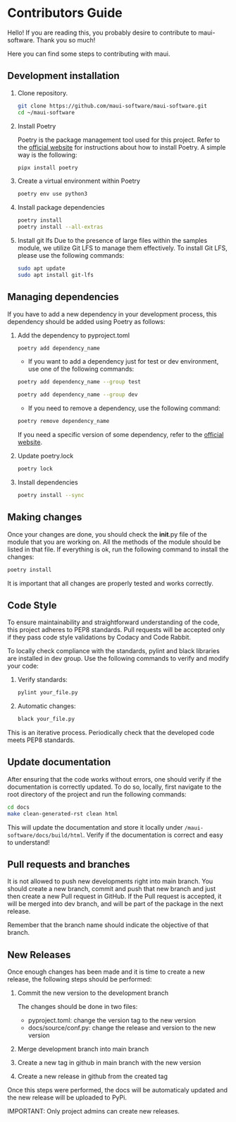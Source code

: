 # Contributors Guide
Hello! If you are reading this, you probably desire to
contribute to maui-software. Thank you so much!

Here you can find some steps to contributing with maui.


## Development installation

1. Clone repository.

	```bash
	git clone https://github.com/maui-software/maui-software.git
	cd ~/maui-software
	```

2. Install Poetry

	Poetry is the package management tool used for this project. 
	Refer to the 
	[official website](https://python-poetry.org/docs/#installing-with-pipx) 
	for instructions about how to install Poetry.
	A simple way is the following:

	```bash
	pipx install poetry
	```

3. Create a virtual environment within Poetry

	```bash
	poetry env use python3
	```

4. Install package dependencies

	```bash
	poetry install
	poetry install --all-extras
	```

5. Install git lfs
	Due to the presence of large files within the samples module, we utilize
	Git LFS to manage them effectively. To install Git LFS, please use the
	following commands:


	```bash
	sudo apt update
	sudo apt install git-lfs
	```


## Managing dependencies

If you have to add a new dependency in your development process,
 this dependency should be added using Poetry as follows:

1. Add the dependency to pyproject.toml

	```bash
	poetry add dependency_name
	```

	* If you want to add a dependency just for test or dev environment, use one of the following commands:

	```bash
	poetry add dependency_name --group test
	```

	```bash
	poetry add dependency_name --group dev
	```

	* If you need to remove a dependency, use the following command:

	```bash
	poetry remove dependency_name
	```

	If you need a specific version of some dependency, refer to the [official website](https://python-poetry.org/docs/managing-dependencies/).

2. Update poetry.lock

	```bash
	poetry lock
	```

3. Install dependencies

	```bash
	poetry install --sync
	```

## Making changes

Once your changes are done, you should check the __init__.py
file of the module that you are working on. 
All the methods of the module should be listed in that file. 
If everything is ok, run the following command to install the changes:

```bash
poetry install
```

It is important that all changes are properly tested and works correctly.


## Code Style

To ensure maintainability and straightforward understanding of the code,
this project adheres to PEP8 standards. Pull requests will be accepted
only if they pass code style validations by Codacy and Code Rabbit.

To locally check compliance with the standards, pylint and black libraries
are installed in dev group. Use the following commands to verify and modify
your code:

1. Verify standards:
	
	```bash
	pylint your_file.py
	```
2. Automatic changes:

	```bash
	black your_file.py
	```

This is an iterative process. Periodically check that the developed code
meets PEP8 standards.

## Update documentation

After ensuring that the code works without errors, one should verify if 
the documentation is correctly updated. To do so, locally, 
first navigate to the root directory of the project and run the 
following commands:

```bash
cd docs
make clean-generated-rst clean html
```

This will update the documentation and store it locally under 
`/maui-software/docs/build/html`. 
Verify if the documentation is correct and easy to understand!

## Pull requests and branches

It is not allowed to push new developments right into main branch. 
You should create a new branch, commit and push 
that new branch and just then create a new Pull request in GitHub. 
If the Pull request is accepted, it will be merged into dev branch, 
and will be part of the package in the next release.

Remember that the branch name should indicate the objective of that branch.

## New Releases

Once enough changes has been made and it is time to create a new release,
the following steps should be performed:

1. Commit the new version to the development branch

	The changes should be done in two files:
	- pyproject.toml: change the version tag to the new version
	- docs/source/conf.py: change the release and version to the new version

2. Merge development branch into main branch
3. Create a new tag in github in main branch with the new version
4. Create a new release in github from the created tag

Once this steps were performed, the docs will be automaticaly updated and
the new release will be uploaded to PyPi.

IMPORTANT: Only project admins can create new releases.
